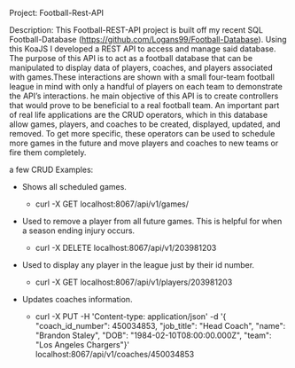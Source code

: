 Project: Football-Rest-API

Description: This Football-REST-API project is built off my recent SQL Football-Database (https://github.com/Logans99/Football-Database). Using this 
KoaJS I developed a REST API to access and manage said database. The purpose of this API is to act as a football database that can be manipulated to 
display data of players, coaches, and players associated with games.These interactions are shown with a small four-team football league in mind with 
only a handful of players on each team to demonstrate the API’s interactions. he main objective of this API is to create controllers that would prove 
to be beneficial to a real football team. An important part of real life applications are the CRUD operators, which in this database allow games, 
players, and coaches to be created, displayed, updated, and removed. To get more specific, these operators can be used to schedule more games in the 
future and move players and coaches to new teams or fire them completely.

a few CRUD Examples:

- Shows all scheduled games.
  - curl -X GET localhost:8067/api/v1/games/

- Used to remove a player from all future games. This is helpful for when a season ending injury occurs.
  - curl -X DELETE localhost:8067/api/v1/203981203

- Used to display any player in the league just by their id number.
  - curl -X GET localhost:8067/api/v1/players/203981203

- Updates coaches information.
  - curl -X PUT -H 'Content-type: application/json' -d '{
"coach_id_number": 450034853,
"job_title": "Head Coach",
"name": "Brandon Staley",
"DOB": "1984-02-10T08:00:00.000Z",
"team": "Los Angeles Chargers"}' localhost:8067/api/v1/coaches/450034853
